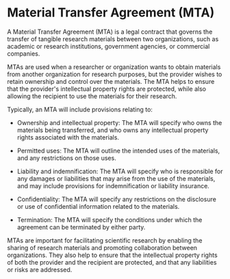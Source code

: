 # Material Transfer Agreement (MTA)

A Material Transfer Agreement (MTA) is a legal contract that governs the transfer of tangible research materials between two organizations, such as academic or research institutions, government agencies, or commercial companies. 

MTAs are used when a researcher or organization wants to obtain materials from another organization for research purposes, but the provider wishes to retain ownership and control over the materials. The MTA helps to ensure that the provider's intellectual property rights are protected, while also allowing the recipient to use the materials for their research.

Typically, an MTA will include provisions relating to:

* Ownership and intellectual property: The MTA will specify who owns the materials being transferred, and who owns any intellectual property rights associated with the materials.

* Permitted uses: The MTA will outline the intended uses of the materials, and any restrictions on those uses.

* Liability and indemnification: The MTA will specify who is responsible for any damages or liabilities that may arise from the use of the materials, and may include provisions for indemnification or liability insurance.

* Confidentiality: The MTA will specify any restrictions on the disclosure or use of confidential information related to the materials.

* Termination: The MTA will specify the conditions under which the agreement can be terminated by either party.

MTAs are important for facilitating scientific research by enabling the sharing of research materials and promoting collaboration between organizations. They also help to ensure that the intellectual property rights of both the provider and the recipient are protected, and that any liabilities or risks are addressed.
